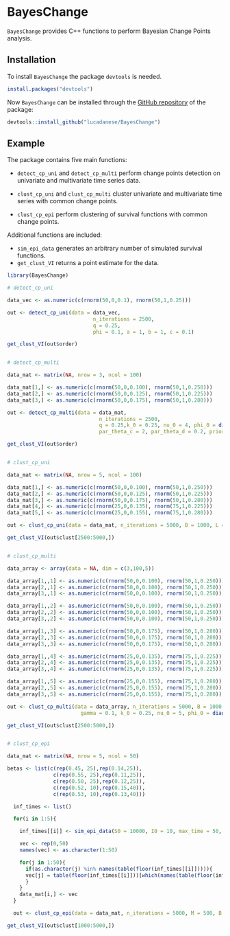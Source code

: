 
# BayesChange

<!-- badges: start -->
<!-- badges: end -->

`BayesChange` provides C++ functions to perform Bayesian Change Points analysis. 

## Installation

To install `BayesChange` the package `devtools` is needed. 

``` r
install.packages("devtools")
```

Now `BayesChange` can be installed through the [GitHub repository](https://github.com/lucadanese/BayesChange) of the package:

``` r
devtools::install_github("lucadanese/BayesChange")
```

## Example

The package contains five main functions: 

* `detect_cp_uni` and `detect_cp_multi` perform change points detection on univariate and multivariate time series data.

* `clust_cp_uni` and `clust_cp_multi` cluster univariate and multivariate time series with common change points. 
* `clust_cp_epi` perform clustering of survival functions with common change points. 

Additional functions are included: 

* `sim_epi_data` generates an arbitrary number of simulated survival functions. 
* `get_clust_VI` returns a point estimate for the data. 


``` r
library(BayesChange)

# detect_cp_uni

data_vec <- as.numeric(c(rnorm(50,0,0.1), rnorm(50,1,0.25)))

out <- detect_cp_uni(data = data_vec,                             
                            n_iterations = 2500,
                            q = 0.25,
                            phi = 0.1, a = 1, b = 1, c = 0.1)

get_clust_VI(out$order)

``` 

``` r

# detect_cp_multi

data_mat <- matrix(NA, nrow = 3, ncol = 100)

data_mat[1,] <- as.numeric(c(rnorm(50,0,0.100), rnorm(50,1,0.250)))
data_mat[2,] <- as.numeric(c(rnorm(50,0,0.125), rnorm(50,1,0.225)))
data_mat[3,] <- as.numeric(c(rnorm(50,0,0.175), rnorm(50,1,0.280)))

out <- detect_cp_multi(data = data_mat,
                              n_iterations = 2500,
                              q = 0.25,k_0 = 0.25, nu_0 = 4, phi_0 = diag(1,3,3), m_0 = rep(0,3),
                              par_theta_c = 2, par_theta_d = 0.2, prior_var_gamma = 0.1)

get_clust_VI(out$order)

``` 

``` r

# clust_cp_uni

data_mat <- matrix(NA, nrow = 5, ncol = 100)

data_mat[1,] <- as.numeric(c(rnorm(50,0,0.100), rnorm(50,1,0.250)))
data_mat[2,] <- as.numeric(c(rnorm(50,0,0.125), rnorm(50,1,0.225)))
data_mat[3,] <- as.numeric(c(rnorm(50,0,0.175), rnorm(50,1,0.280)))
data_mat[4,] <- as.numeric(c(rnorm(25,0,0.135), rnorm(75,1,0.225)))
data_mat[5,] <- as.numeric(c(rnorm(25,0,0.155), rnorm(75,1,0.280)))

out <- clust_cp_uni(data = data_mat, n_iterations = 5000, B = 1000, L = 1, gamma = 0.5)

get_clust_VI(out$clust[2500:5000,])

``` 

``` r

# clust_cp_multi

data_array <- array(data = NA, dim = c(3,100,5))

data_array[1,,1] <- as.numeric(c(rnorm(50,0,0.100), rnorm(50,1,0.250)))
data_array[2,,1] <- as.numeric(c(rnorm(50,0,0.100), rnorm(50,1,0.250)))
data_array[3,,1] <- as.numeric(c(rnorm(50,0,0.100), rnorm(50,1,0.250)))

data_array[1,,2] <- as.numeric(c(rnorm(50,0,0.100), rnorm(50,1,0.250)))
data_array[2,,2] <- as.numeric(c(rnorm(50,0,0.100), rnorm(50,1,0.250)))
data_array[3,,2] <- as.numeric(c(rnorm(50,0,0.100), rnorm(50,1,0.250)))

data_array[1,,3] <- as.numeric(c(rnorm(50,0,0.175), rnorm(50,1,0.280)))
data_array[2,,3] <- as.numeric(c(rnorm(50,0,0.175), rnorm(50,1,0.280)))
data_array[3,,3] <- as.numeric(c(rnorm(50,0,0.175), rnorm(50,1,0.280)))

data_array[1,,4] <- as.numeric(c(rnorm(25,0,0.135), rnorm(75,1,0.225)))
data_array[2,,4] <- as.numeric(c(rnorm(25,0,0.135), rnorm(75,1,0.225)))
data_array[3,,4] <- as.numeric(c(rnorm(25,0,0.135), rnorm(75,1,0.225)))

data_array[1,,5] <- as.numeric(c(rnorm(25,0,0.155), rnorm(75,1,0.280)))
data_array[2,,5] <- as.numeric(c(rnorm(25,0,0.155), rnorm(75,1,0.280)))
data_array[3,,5] <- as.numeric(c(rnorm(25,0,0.155), rnorm(75,1,0.280)))

out <- clust_cp_multi(data = data_array, n_iterations = 5000, B = 1000, L = 1,
                        gamma = 0.1, k_0 = 0.25, nu_0 = 5, phi_0 = diag(0.1,3,3), m_0 = rep(0,3))

get_clust_VI(out$clust[2500:5000,])

``` 

``` r

# clust_cp_epi

data_mat <- matrix(NA, nrow = 5, ncol = 50)

betas <- list(c(rep(0.45, 25),rep(0.14,25)),
               c(rep(0.55, 25),rep(0.11,25)),
               c(rep(0.50, 25),rep(0.12,25)),
               c(rep(0.52, 10),rep(0.15,40)),
               c(rep(0.53, 10),rep(0.13,40)))

  inf_times <- list()

  for(i in 1:5){

    inf_times[[i]] <- sim_epi_data(S0 = 10000, I0 = 10, max_time = 50, beta_vec = betas[[i]], gamma_0 = 1/8)

    vec <- rep(0,50)
    names(vec) <- as.character(1:50)

    for(j in 1:50){
      if(as.character(j) %in% names(table(floor(inf_times[[i]])))){
      vec[j] = table(floor(inf_times[[i]]))[which(names(table(floor(inf_times[[i]]))) == j)]
      }
    }
    data_mat[i,] <- vec
  }

  out <- clust_cp_epi(data = data_mat, n_iterations = 5000, M = 500, B = 1000, L = 1)

get_clust_VI(out$clust[1000:5000,])



```

